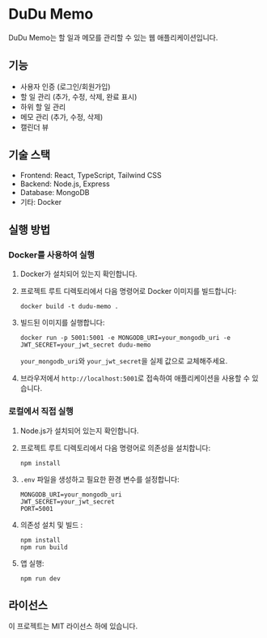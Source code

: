 # DuDu Memo

DuDu Memo는 할 일과 메모를 관리할 수 있는 웹 애플리케이션입니다.

## 기능

- 사용자 인증 (로그인/회원가입)
- 할 일 관리 (추가, 수정, 삭제, 완료 표시)
- 하위 할 일 관리
- 메모 관리 (추가, 수정, 삭제)
- 캘린더 뷰

## 기술 스택

- Frontend: React, TypeScript, Tailwind CSS
- Backend: Node.js, Express
- Database: MongoDB
- 기타: Docker

## 실행 방법

### Docker를 사용하여 실행

1. Docker가 설치되어 있는지 확인합니다.

2. 프로젝트 루트 디렉토리에서 다음 명령어로 Docker 이미지를 빌드합니다:
   ```
   docker build -t dudu-memo .
   ```

3. 빌드된 이미지를 실행합니다:
   ```
   docker run -p 5001:5001 -e MONGODB_URI=your_mongodb_uri -e JWT_SECRET=your_jwt_secret dudu-memo
   ```

   `your_mongodb_uri`와 `your_jwt_secret`을 실제 값으로 교체해주세요.

4. 브라우저에서 `http://localhost:5001`로 접속하여 애플리케이션을 사용할 수 있습니다.

### 로컬에서 직접 실행

1. Node.js가 설치되어 있는지 확인합니다.

2. 프로젝트 루트 디렉토리에서 다음 명령어로 의존성을 설치합니다:
   ```
   npm install
   ```

3. `.env` 파일을 생성하고 필요한 환경 변수를 설정합니다:
   ```
   MONGODB_URI=your_mongodb_uri
   JWT_SECRET=your_jwt_secret
   PORT=5001
   ```

4. 의존성 설치 및 빌드 :
   ```
   npm install
   npm run build
   ```

5. 앱 실행:
   ```
   npm run dev
   ```

## 라이선스
이 프로젝트는 MIT 라이선스 하에 있습니다.